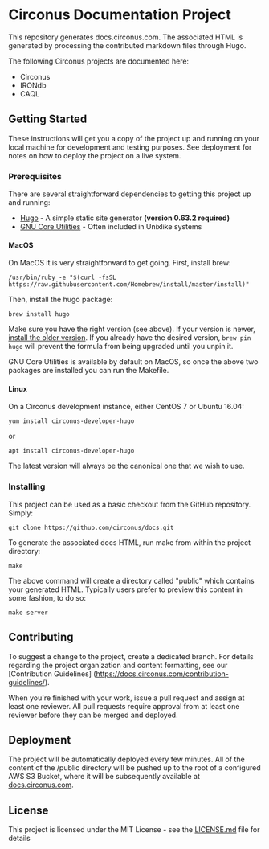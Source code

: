 # Circonus Documentation Project

This repository generates docs.circonus.com. The associated HTML is generated by processing the contributed markdown files through Hugo.

The following Circonus projects are documented here:
* Circonus
* IRONdb
* CAQL

## Getting Started

These instructions will get you a copy of the project up and running on your local machine for development and testing purposes. See deployment for notes on how to deploy the project on a live system.

### Prerequisites

There are several straightforward dependencies to getting this project up and running:
* [Hugo](https://github.com/gohugoio/hugo) - A simple static site generator **(version 0.63.2 required)**
* [GNU Core Utilities](https://www.gnu.org/software/coreutils/) - Often included in Unixlike systems

#### MacOS

On MacOS it is very straightforward to get going. First, install brew:

```
/usr/bin/ruby -e "$(curl -fsSL https://raw.githubusercontent.com/Homebrew/install/master/install)"
```

Then, install the hugo package:

```
brew install hugo
```

Make sure you have the right version (see above). If your version is newer, [install the older version](https://docs.brew.sh/Tips-N'-Tricks#installing-previous-versions-of-formulae).  If you already have the desired version, `brew pin hugo` will prevent the formula from being upgraded until you unpin it.

GNU Core Utilities is available by default on MacOS, so once the above two packages are installed you can run the Makefile.

#### Linux

On a Circonus development instance, either CentOS 7 or Ubuntu 16.04:

```
yum install circonus-developer-hugo
```
or
```
apt install circonus-developer-hugo
```

The latest version will always be the canonical one that we wish to use.

### Installing

This project can be used as a basic checkout from the GitHub repository. Simply:
```
git clone https://github.com/circonus/docs.git
```

To generate the associated docs HTML, run make from within the project directory:
```
make
```

The above command will create a directory called "public" which contains your generated HTML. Typically users prefer to preview this content in some fashion, to do so:
```
make server
```

## Contributing

To suggest a change to the project, create a dedicated branch. For details regarding the project organization and content formatting, see our [Contribution Guidelines]
(https://docs.circonus.com/contribution-guidelines/).

When you're finished with your work, issue a pull request and assign at least one reviewer. All pull requests require approval from at least one reviewer before they 
can be merged and deployed.

## Deployment

The project will be automatically deployed every few minutes. All of the content of the /public directory will be pushed up to the root of a configured AWS S3 Bucket, 
where it will be subsequently available at [docs.circonus.com](https://docs.circonus.com/).

## License

This project is licensed under the MIT License - see the [LICENSE.md](LICENSE.md) file for details
